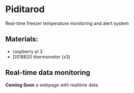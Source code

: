 # Piditarod

Real-time freezer temperature monitoring and alert system

## Materials:
- raspberry pi 3
- DS18B20 thermometer (x3)

## Real-time data monitoring

**Coming Soon** a webpage with realtime data.

